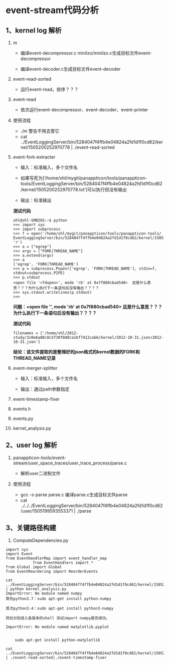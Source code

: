 # event-stream代码分析
## 1、kernel log 解析
1. m

    * 编译event-decompressor.c minilzo/minilzo.c生成目标文件event-decompressor

    * 编译event-decoder.c生成目标文件event-decoder

1. event-read-sorted

    * 运行event-read，排序？？？

1. event-read

    * 依次运行event-decompressor、event-decoder、event-printer

1. 使用流程
    * ./m  警告不用去管它
    * cat ../EventLoggingServer/bin/5284047f4ffb4e04824a2fd1d1f0cd62/kernel/1505200252970778 | ./event-read-sorted

1. event-fork-extracter

    * 输入：标准输入，多个文件名
    * 如果写死为[‘/home/xhl/mygit/panappticon/tools/panappticon-tools/EventLoggingServer/bin/5284047f4ffb4e04824a2fd1d1f0cd62/kernel/1505200252970778.txt’]可以执行但没有输出
    
    * 输出：标准输出
    
    **测试代码**
      ```
      xhl@xhl-SMBIOS:~$ python
      >>> import sys
      >>> import subprocess
      >>> f = open('/home/xhl/mygit/panappticon/tools/panappticon-tools/
      EventLoggingServer/bin/5284047f4ffb4e04824a2fd1d1f0cd62/kernel/1505200252970778.txt', 'r')
      >>> a = ["egrep"]
      >>> args = ["FORK|THREAD_NAME"]
      >>> a.extend(args)
      >>> a
      ['egrep', 'FORK|THREAD_NAME']
      >>> p = subprocess.Popen(['egrep', 'FORK|THREAD_NAME'], stdin=f, stdout=subprocess.PIPE)
      >>> p.stdout
      <open file '<fdopen>', mode 'rb' at 0x7f880cbad540>  这是什么意思？？？为什么执行下一条语句后没有输出？？？？
      >>> sys.stdout.writelines(p.stdout)
      >>> 
      ```
      **问题：<open file '<fdopen>', mode 'rb' at 0x7f880cbad540>  这是什么意思？？？为什么执行下一条语句后没有输出？？？？**
      
     **测试代码**
     ```
     filenames = ['/home/xhl/2012-study/3c0e6a88c8c5f30f0d0ca1bf7412cab6/kernel/2012-10-31.json/2012-10-31.json']
     ```
     **结论：该文件提取的是整理好的json格式的kernel数据的FORK和THREAD_NAME记录**
    
1. event-merger-splitter

    * 输入：标准输入，多个文件名
    
    * 输出：通过path参数指定
    
1. event-timestamp-fixer
1. events.h
1. events.py
1. kernel_analysis.py
## 2、user log 解析
1. panappticon-tools/event-stream/user_space_traces/user_trace_process/parse.c

    * 解析user二进制文件

1. 使用流程
    * gcc -o parse parse.c    编译parse.c生成目标文件parse
    * cat ../../../EventLoggingServer/bin/5284047f4ffb4e04824a2fd1d1f0cd62/user/1505199593553371 | ./parse

## 3、关键路径构建
1. ComputeDependencies.py
```
import sys
import Event
from EventHandlerMap import event_handler_map
            from EventHandlers import *
from Global import Global
from EventReordering import ReorderEvents

cat ../EventLoggingServer/bin/5284047f4ffb4e04824a2fd1d1f0cd62/kernel/1505200252970778 | python kernel_analysis.py
ImportError: No module named numpy
首先python2.7：sudo apt-get install python-numpy

其次python3.4：sudo apt-get install python3-numpy

然后分别进入各版本的shell 测试import numpy是否成功。

ImportError: No module named matplotlib.pyplot


    sudo apt-get install python-matplotlib  

cat ../EventLoggingServer/bin/5284047f4ffb4e04824a2fd1d1f0cd62/kernel/1505200252970778 | ./event-read-sorted|./event-timestamp-fixer

```
